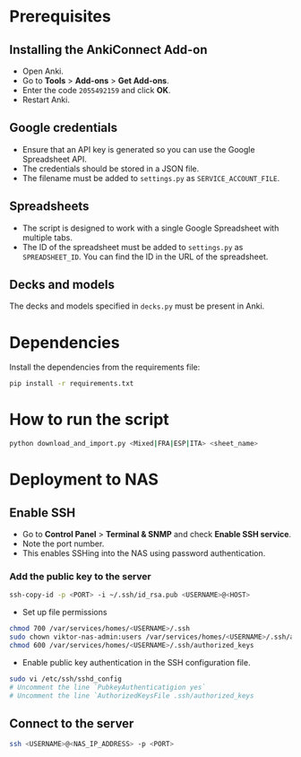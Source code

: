 # Prerequisites
## Installing the AnkiConnect Add-on
- Open Anki.
- Go to **Tools** > **Add-ons** > **Get Add-ons**.
- Enter the code `2055492159` and click **OK**.
- Restart Anki. 

## Google credentials
- Ensure that an API key is generated so you can use the Google Spreadsheet API.
- The credentials should be stored in a JSON file. 
- The filename must be added to `settings.py` as `SERVICE_ACCOUNT_FILE`.

## Spreadsheets
- The script is designed to work with a single Google Spreadsheet with multiple tabs.
- The ID of the spreadsheet must be added to `settings.py` as `SPREADSHEET_ID`. You can find the ID in the URL of the spreadsheet.

## Decks and models
The decks and models specified in `decks.py` must be present in Anki.

# Dependencies
Install the dependencies from the requirements file:
```bash
pip install -r requirements.txt
```

# How to run the script
```bash
python download_and_import.py <Mixed|FRA|ESP|ITA> <sheet_name>
```

# Deployment to NAS
## Enable SSH
- Go to **Control Panel** > **Terminal & SNMP** and check **Enable SSH service**.
- Note the port number.
- This enables SSHing into the NAS using password authentication.

### Add the public key to the server
```bash
ssh-copy-id -p <PORT> -i ~/.ssh/id_rsa.pub <USERNAME>@<HOST>
```
- Set up file permissions
```bash
chmod 700 /var/services/homes/<USERNAME>/.ssh
sudo chown viktor-nas-admin:users /var/services/homes/<USERNAME>/.ssh/authorized_keys
chmod 600 /var/services/homes/<USERNAME>/.ssh/authorized_keys
```
- Enable public key authentication in the SSH configuration file.
```bash
sudo vi /etc/ssh/sshd_config
# Uncomment the line `PubkeyAuthenticatigion yes`
# Uncomment the line `AuthorizedKeysFile .ssh/authorized_keys
```

## Connect to the server
```bash
ssh <USERNAME>@<NAS_IP_ADDRESS> -p <PORT>
```
